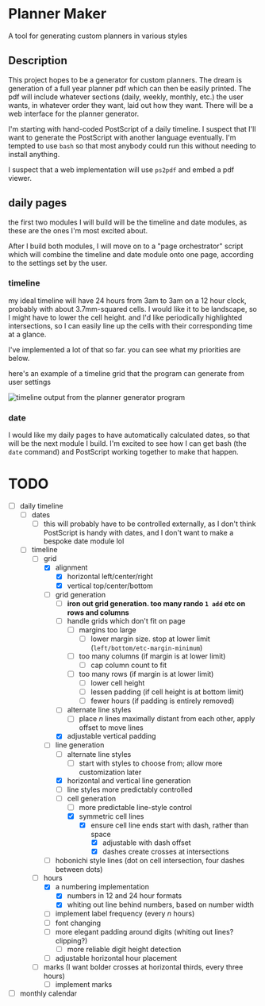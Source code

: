 # Planner Maker

A tool for generating custom planners in various styles

## Description

This project hopes to be a generator for custom planners. The dream is generation of a full year planner pdf which can then be easily printed. The pdf will include whatever sections (daily, weekly, monthly, etc.) the user wants, in whatever order they want, laid out how they want. There will be a web interface for the planner generator.

I'm starting with hand-coded PostScript of a daily timeline. I suspect that I'll want to generate the PostScript with another language eventually. I'm tempted to use `bash` so that most anybody could run this without needing to install anything.

I suspect that a web implementation will use `ps2pdf` and embed a pdf viewer.

## daily pages

the first two modules I will build will be the timeline and date modules, as
these are the ones I'm most excited about.

After I build both modules, I will move on to a "page orchestrator" script
which will combine the timeline and date module onto one page, according to the
settings set by the user.

### timeline

my ideal timeline will have 24 hours from 3am to 3am on a 12 hour clock,
probably with about 3.7mm-squared cells. I would like it to be landscape, so I
might have to lower the cell height. and I'd like periodically highlighted
intersections, so I can easily line up the cells with their corresponding time
at a glance.

I've implemented a lot of that so far. you can see what my priorities are
below.

here's an example of a timeline grid that the program can generate from user settings

![timeline output from the planner generator program](timeline.jpg)

### date

I would like my daily pages to have automatically calculated dates, so that
will be the next module I build. I'm excited to see how I can get bash (the
`date` command) and PostScript working together to make that happen.

# TODO

- [ ] daily timeline
  - [ ] dates
    - [ ] this will probably have to be controlled externally, as I don't think PostScript is handy with dates, and I don't want to make a bespoke date module lol
  - [ ] timeline
    - [ ] grid
      - [x] alignment
        - [x] horizontal left/center/right
        - [x] vertical top/center/bottom
      - [ ] grid generation
        - [ ] **iron out grid generation. too many rando `1 add` etc on rows and columns**
        - [ ] handle grids which don't fit on page
          - [ ] margins too large
            - [ ] lower margin size. stop at lower limit (`left/bottom/etc-margin-minimum`)
          - [ ] too many columns (if margin is at lower limit)
            - [ ] cap column count to fit
          - [ ] too many rows (if margin is at lower limit)
            - [ ] lower cell height
            - [ ] lessen padding (if cell height is at bottom limit)
            - [ ] fewer hours (if padding is entirely removed)
        - [ ] alternate line styles
          - [ ] place $`n`$ lines maximally distant from each other, apply offset to move lines
        - [x] adjustable vertical padding
      - [ ] line generation
        - [ ] alternate line styles
          - [ ] start with styles to choose from; allow more customization later
        - [x] horizontal and vertical line generation
        - [ ] line styles more predictably controlled
        - [ ] cell generation
          - [ ] more predictable line-style control
          - [x] symmetric cell lines
            - [x] ensure cell line ends start with dash, rather than space
              - [x] adjustable with dash offset
              - [x] dashes create crosses at intersections
      - [ ] hobonichi style lines (dot on cell intersection, four dashes between dots)
    - [ ] hours
      - [x] a numbering implementation
        - [x] numbers in 12 and 24 hour formats
        - [x] whiting out line behind numbers, based on number width
      - [ ] implement label frequency (every $`n`$ hours)
      - [ ] font changing
      - [ ] more elegant padding around digits (whiting out lines? clipping?)
        - [ ] more reliable digit height detection
      - [ ] adjustable horizontal hour placement
    - [ ] marks (I want bolder crosses at horizontal thirds, every three hours)
      - [ ] implement marks
- [ ] monthly calendar
